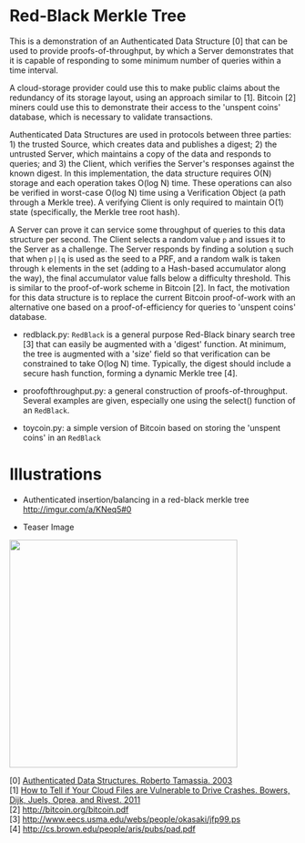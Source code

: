 Red-Black Merkle Tree
=====================

This is a demonstration of an Authenticated Data Structure [0] that can be used to provide proofs-of-throughput, by which a Server demonstrates that it is capable of responding to some minimum number of queries within a time interval.

A cloud-storage provider could use this to make public claims about the redundancy of its storage layout, using an approach similar to [1]. Bitcoin [2] miners could use this to demonstrate their access to the 'unspent coins' database, which is necessary to validate transactions.

Authenticated Data Structures are used in protocols between three parties: 1) the trusted Source, which creates data and publishes a digest; 2) the untrusted Server, which maintains a copy of the data and responds to queries; and 3) the Client, which verifies the Server's responses against the known digest. In this implementation, the data structure requires O(N) storage and each operation takes O(log N) time. These operations can also be verified in worst-case O(log N) time using a Verification Object (a path through a Merkle tree). A verifying Client is only required to maintain O(1) state (specifically, the Merkle tree root hash).

A Server can prove it can service some throughput of queries to this data structure per second. The Client selects a random value <code>p</code> and issues it to the Server as a challenge. The Server responds by finding a solution <code>q</code> such that when <code>p||q</code> is used as the seed to a PRF, and a random walk is taken through <code>k</code> elements in the set (adding to a Hash-based accumulator along the way), the final accumulator value falls below a difficulty threshold. This is similar to the proof-of-work scheme in Bitcoin [2]. In fact, the motivation for this data structure is to replace the current Bitcoin proof-of-work with an alternative one based on a proof-of-efficiency for queries to 'unspent coins' database.

- redblack.py: <code>RedBlack</code> is a general purpose Red-Black binary search tree [3] that can easily be augmented with a 'digest' function. At minimum, the tree is augmented with a 'size' field so that verification can be constrained to take O(log N) time. Typically, the digest should include a secure hash function, forming a dynamic Merkle tree [4].

- proofofthroughput.py: a general construction of proofs-of-throughput. Several examples are given, especially one using the select() function of an <code>RedBlack</code>.

- toycoin.py: a simple version of Bitcoin based on storing the 'unspent coins' in an <code>RedBlack</code>


Illustrations
=============

- Authenticated insertion/balancing in a red-black merkle tree http://imgur.com/a/KNeq5#0

- Teaser Image

<img src="http://i.imgur.com/aFCLo.png" width="400"/>


[0] <a href="http://cs.brown.edu/research/pubs/pdfs/2003/Tamassia-2003-ADS.pdf">Authenticated Data Structures.  Roberto Tamassia. 2003</a><br>
[1] <a href="http://www.rsa.com/rsalabs/staff/bios/kbowers/publications/RAFT.pdf">How to Tell if Your Cloud Files are Vulnerable to Drive Crashes. Bowers, Dijk, Juels, Oprea, and Rivest. 2011</a><br>
[2] http://bitcoin.org/bitcoin.pdf<br>
[3] http://www.eecs.usma.edu/webs/people/okasaki/jfp99.ps<br>
[4] http://cs.brown.edu/people/aris/pubs/pad.pdf<br>
